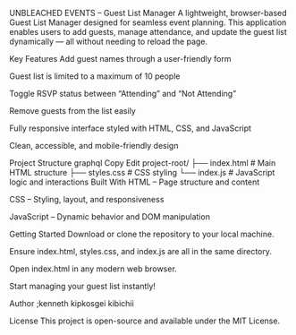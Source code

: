 UNBLEACHED EVENTS – Guest List Manager
A lightweight, browser-based Guest List Manager designed for seamless event planning. This application enables users to add guests, manage attendance, and update the guest list dynamically — all without needing to reload the page.

Key Features
Add guest names through a user-friendly form

Guest list is limited to a maximum of 10 people

Toggle RSVP status between “Attending” and “Not Attending”

Remove guests from the list easily

Fully responsive interface styled with HTML, CSS, and JavaScript

Clean, accessible, and mobile-friendly design

Project Structure
graphql
Copy
Edit
project-root/
├── index.html   # Main HTML structure
├── styles.css   # CSS styling
└── index.js     # JavaScript logic and interactions
Built With
HTML – Page structure and content

CSS – Styling, layout, and responsiveness

JavaScript – Dynamic behavior and DOM manipulation

Getting Started
Download or clone the repository to your local machine.

Ensure index.html, styles.css, and index.js are all in the same directory.

Open index.html in any modern web browser.

Start managing your guest list instantly!


Author ;kenneth kipkosgei kibichii

License
This project is open-source and available under the MIT License.

